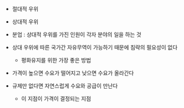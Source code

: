 - 절대적 우위
- 상대적 우위
- 분업 : 상대적 우위를 가진 인원이 각자 분야의 일을 하는 것

- 상대 우위에 따른 국가간 자유무역이 가능하기 때문에 침략의 필요성이 없다
  - 평화유지를 위한 가장 좋은 방법

- 가격이 높으면 수요가 떨어지고 낮으면 수요가 올라간다
- 규제만 없다면 자연스럽게 수요와 공급이 만난다
  - 이 지점이 가격이 결정되는 지점